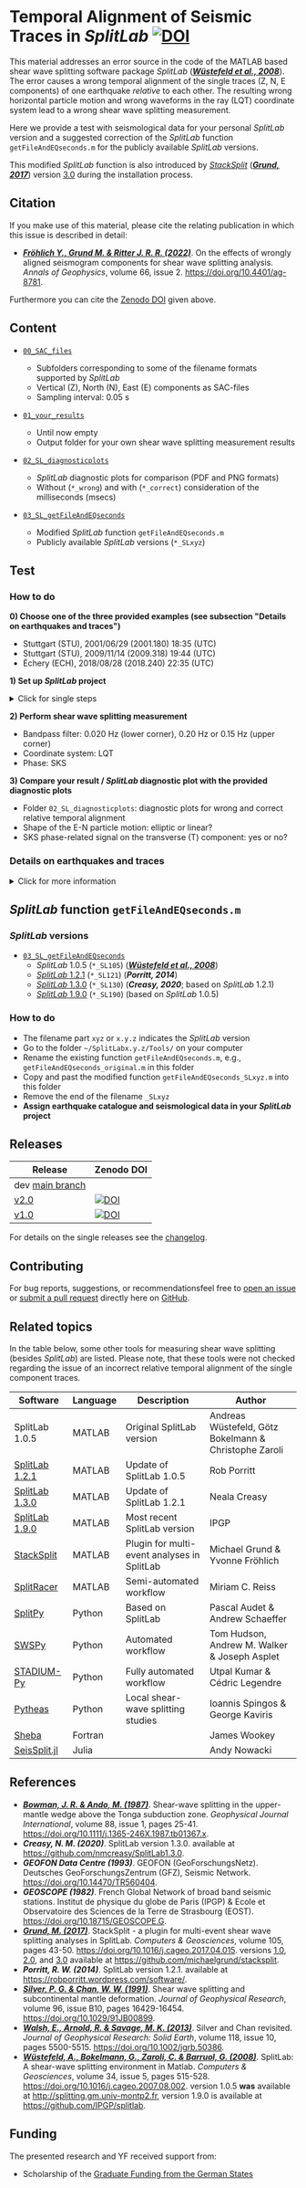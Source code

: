 # Temporal Alignment of Seismic Traces in _SplitLab_ [![DOI](https://zenodo.org/badge/DOI/10.5281/zenodo.5805029.svg)](https://doi.org/10.5281/zenodo.5805029)

This material addresses an error source in the code of the MATLAB based shear wave splitting software package
_SplitLab_ ([**_Wüstefeld et al., 2008_**](https://doi.org/10.1016/j.cageo.2007.08.002)). The error causes a
wrong temporal alignment of the single traces (Z, N, E components) of one earthquake _relative_ to each other.
The resulting wrong horizontal particle motion and wrong waveforms in the ray (LQT) coordinate system lead to
a wrong shear wave splitting measurement.

Here we provide a test with seismological data for your personal _SplitLab_ version and a suggested correction
of the _SplitLab_ function `getFileAndEQseconds.m` for the publicly available _SplitLab_ versions.

This modified _SplitLab_ function is also introduced by [_StackSplit_](https://github.com/michaelgrund/stacksplit)
([**_Grund, 2017_**](https://doi.org/10.1016/j.cageo.2017.04.015)) version [3.0](https://doi.org/10.5281/zenodo.5802051)
during the installation process.


## Citation

If you make use of this material, please cite the relating publication in which this issue is described in detail:

- [**_Fröhlich Y., Grund M. & Ritter J. R. R. (2022)_**](https://doi.org/10.4401/ag-8781).
  On the effects of wrongly aligned seismogram components for shear wave splitting analysis.
  *Annals of Geophysics*, volume 66, issue 2.
  https://doi.org/10.4401/ag-8781.

Furthermore you can cite the [Zenodo DOI](https://doi.org/10.5281/zenodo.5805029) given above.


## Content

- [`00_SAC_files`](https://github.com/yvonnefroehlich/SplitLab-TemporalAlignment/tree/main/00_SAC_files)
  - Subfolders corresponding to some of the filename formats supported by _SplitLab_
  - Vertical (Z), North (N), East (E) components as SAC-files
  - Sampling interval: 0.05 s

- [`01_your_results`](https://github.com/yvonnefroehlich/SplitLab-TemporalAlignment/tree/main/01_your_results)
  - Until now empty
  - Output folder for your own shear wave splitting measurement results

- [`02_SL_diagnosticplots`](https://github.com/yvonnefroehlich/SplitLab-TemporalAlignment/tree/main/02_SL_diagnosticplots)
  - _SplitLab_ diagnostic plots for comparison (PDF and PNG formats)
  - Without (`*_wrong`) and with (`*_correct`) consideration of the milliseconds (msecs)

- [`03_SL_getFileAndEQseconds`](https://github.com/yvonnefroehlich/SplitLab-TemporalAlignment/tree/main/03_SL_getFileAndEQseconds)
  - Modified _SplitLab_ function `getFileAndEQseconds.m`
  - Publicly available _SplitLab_ versions (`*_SLxyz`)


## Test

### How to do

**0) Choose one of the three provided examples (see subsection "Details on earthquakes and traces")**

  - Stuttgart (STU), 2001/06/29 (2001.180) 18:35 (UTC)
  - Stuttgart (STU), 2009/11/14 (2009.318) 19:44 (UTC)
  - Échery (ECH), 2018/08/28 (2018.240) 22:35 (UTC)

**1) Set up _SplitLab_ project**

<details><summary>Click for single steps</summary>
<p>

  - General
    - Seismic data directory
	  - Go to folder `00_SAC_files`
	  - Select subfolder with preferred filename format
    - Output directory
	  - Select folder `01_your_results`
  - Station
    - Stuttgart
      - Station code: STU
      - Network code: GE
      - Latitude in deg North: 48.771
      - Longitude in deg East: 9.194
    - Échery
      - Station code: ECH
      - Network code: G
      - Latitude in deg North: 48.216
      - Longitude in deg East: 7.159
  - Event window
    - Moment magnitude: 6.00 to 9.75
    - Epicentral distance in deg: 90 to 140
    - Hypocentral depth in km: 0 to 1000
    - Start and end date: corresponding to the date of the chosen example / earthquake
  - Phases
    - Earth model: IASP91
    - Phases: (at least) SKS, SKKS, PKS
  - Find files
    - File search string: corresponding to the chosen filename format
    - Offset: 0 s
    - Tolerance: 420 s

</p>
</details>

**2) Perform shear wave splitting measurement**

  - Bandpass filter: 0.020 Hz (lower corner), 0.20 Hz or 0.15 Hz (upper corner)
  - Coordinate system: LQT
  - Phase: SKS

**3) Compare your result / _SplitLab_ diagnostic plot with the provided diagnostic plots**

  - Folder `02_SL_diagnosticplots`: diagnostic plots for wrong and correct relative temporal alignment
  - Shape of the E-N particle motion: elliptic or linear?
  - SKS phase-related signal on the transverse (T) component: yes or no?

### Details on earthquakes and traces

<details><summary>Click for more information</summary>
<p>

**Stuttgart (STU), 2001/06/29 (2001.180)**
- Earthquake
  - Date: 2001/06/29 (2001.180)
  - Time: 18:35:51 (UTC)
  - Moment magnitude: 6.1
  - Source region: Southern Bolivia
  - Hypocentral depth: 274 km
  - Backazimuth: 246.5 deg
  - Epicentral distance: 95.29 deg
- Traces
  - msecs of start times: North = 0027, East = 0927, Vertical = 0627
  - Relative msec difference: |E-N| = |900|, i.e., |18| samples

**Stuttgart (STU), 2009/11/14 (2009.318)**
- Earthquake
  - Date: 2009/11/14 (2009.318)
  - Time: 19:44:29 (UTC)
  - Moment magnitude: 6.2
  - Source region: Jujuy province, Argentina
  - Hypocentral depth: 220 km
  - Backazimuth: 244.5 deg
  - Epicentral distance: 98.15 deg
- Traces
  - msecs of start times: North = 0145, East = 0895, Vertical = 0945
  - Relative msec difference: |E-N| = |750|, i.e., |15| samples

**Échery (ECH), 2018/08/28 (2018.240)**
- Earthquake
  - Date: 2018/08/28 (2018.240)
  - Time: 22:35:13 (UTC)
  - Moment magnitude: 6.5
  - Source region: Mariana Islands
  - Hypocentral depth: 60 km
  - Backazimuth: 40.1 deg
  - Epicentral depth: 106.00 deg
- Traces
  - msecs of start times: North = 0950, East = 0000, Vertical = 0950
  - Relative msec difference: |E-N| = |950|, i.e., |19| samples

</p>
</details>


## _SplitLab_ function `getFileAndEQseconds.m`

### _SplitLab_ versions

- [`03_SL_getFileAndEQseconds`](https://github.com/yvonnefroehlich/SplitLab-TemporalAlignment/tree/main/03_SL_getFileAndEQseconds)
  - _SplitLab_ 1.0.5 (`*_SL105`) ([**_Wüstefeld et al., 2008_**](https://doi.org/10.1016/j.cageo.2007.08.002))
  - [_SplitLab_ 1.2.1](https://robporritt.wordpress.com/software/) (`*_SL121`) (**_Porritt, 2014_**)
  - [_SplitLab_ 1.3.0](https://github.com/nmcreasy/SplitLab1.3.0) (`*_SL130`) (**_Creasy, 2020_**; based on _SplitLab_ 1.2.1)
  - [_SplitLab_ 1.9.0](https://github.com/IPGP/splitlab) (`*_SL190`) (based on _SplitLab_ 1.0.5)

### How to do

- The filename part `xyz` or `x.y.z` indicates the _SplitLab_ version
- Go to the folder `~/SplitLabx.y.z/Tools/` on your computer
- Rename the existing function `getFileAndEQseconds.m`, e.g., `getFileAndEQseconds_original.m` in this folder
- Copy and past the modified function `getFileAndEQseconds_SLxyz.m` into this folder
- Remove the end of the filename `_SLxyz`
- **Assign earthquake catalogue and seismological data in your _SplitLab_ project**


## Releases

| Release | Zenodo DOI |
| --- | --- |
| dev [main branch](https://github.com/yvonnefroehlich/SplitLab-TemporalAlignment) |  |
| [v2.0](https://github.com/yvonnefroehlich/SplitLab-TemporalAlignment/releases/tag/v2.0) | [![DOI](https://zenodo.org/badge/DOI/10.5281/zenodo.13760807.svg)](https://doi.org/10.5281/zenodo.13760807) |
| [v1.0](https://github.com/yvonnefroehlich/SplitLab-TemporalAlignment/releases/tag/v1.0) | [![DOI](https://zenodo.org/badge/DOI/10.5281/zenodo.5805030.svg)](https://doi.org/10.5281/zenodo.5805030) |

For details on the single releases see the [changelog](https://github.com/yvonnefroehlich/SplitLab-TemporalAlignment/blob/main/changelog.md).


## Contributing

For bug reports, suggestions, or recommendationsfeel free to
[open an issue](https://github.com/yvonnefroehlich/SplitLab-TemporalAlignment/issues)
or [submit a pull request](https://github.com/yvonnefroehlich/SplitLab-TemporalAlignment/pulls)
directly here on [GitHub](https://github.com/yvonnefroehlich/SplitLab-TemporalAlignment).


## Related topics

In the table below, some other tools for measuring shear wave splitting (besides _SplitLab_)
are listed. Please note, that these tools were not checked regarding the issue
of an incorrect relative temporal alignment of the single component traces.

| Software | Language | Description | Author |
| --- | --- | --- | --- |
| SplitLab 1.0.5 | MATLAB | Original SplitLab version | Andreas Wüstefeld, Götz Bokelmann & Christophe Zaroli |
| [SplitLab 1.2.1](https://robporritt.wordpress.com/software/) | MATLAB | Update of SplitLab 1.0.5 | Rob Porritt |
| [SplitLab 1.3.0](https://github.com/nmcreasy/SplitLab1.3.0) | MATLAB | Update of SplitLab 1.2.1 | Neala Creasy |
| [SplitLab 1.9.0](https://github.com/IPGP/splitlab) | MATLAB | Most recent SplitLab version| IPGP |
| [StackSplit](https://github.com/michaelgrund/stacksplit) | MATLAB | Plugin for multi-event analyses in SplitLab | Michael Grund & Yvonne Fröhlich |
| [SplitRacer](https://www.miriam-reiss.com/splitracer) | MATLAB | Semi-automated workflow | Miriam C. Reiss |
| [SplitPy](https://github.com/paudetseis/SplitPy) | Python | Based on SplitLab | Pascal Audet & Andrew Schaeffer |
| [SWSPy](https://github.com/TomSHudson/swspy) | Python | Automated workflow | Tom Hudson, Andrew M. Walker & Joseph Asplet|
| [STADIUM-Py](https://github.com/earthinversion/STADIUM-Py) | Python | Fully automated workflow | Utpal Kumar & Cédric Legendre |
| [Pytheas](https://github.com/ispingos/pytheas-splitting) | Python | Local shear-wave splitting studies | Ioannis Spingos & George Kaviris|
| [Sheba](https://github.com/jwookey/sheba) | Fortran |  | James Wookey |
| [SeisSplit.jl](https://github.com/anowacki/SeisSplit.jl) | Julia |  | Andy Nowacki |


## References

- [**_Bowman, J. R. & Ando, M. (1987)_**](https://doi.org/10.1111/j.1365-246X.1987.tb01367.x).
  Shear-wave splitting in the upper-mantle wedge above the Tonga subduction zone.
  *Geophysical Journal International*, volume 88, issue 1, pages 25-41.
  https://doi.org/10.1111/j.1365-246X.1987.tb01367.x.
- **_Creasy, N. M. (2020)_**. SplitLab version 1.3.0.
  available at https://github.com/nmcreasy/SplitLab1.3.0.
- **_GEOFON Data Centre (1993)_**. GEOFON (GeoForschungsNetz).
  Deutsches GeoForschungsZentrum (GFZ), Seismic Network.
  https://doi.org/10.14470/TR560404.
- **_GEOSCOPE (1982)_**. French Global Network of broad band seismic stations.
  Institut de physique du globe de Paris (IPGP) & Ecole et Observatoire des Sciences de la Terre de Strasbourg (EOST).
  https://doi.org/10.18715/GEOSCOPE.G.
- [**_Grund, M. (2017)_**](https://doi.org/10.1016/j.cageo.2017.04.015).
  StackSplit - a plugin for multi-event shear wave splitting analyses in SplitLab.
  *Computers & Geosciences*, volume 105, pages 43-50.
  https://doi.org/10.1016/j.cageo.2017.04.015.
  versions [1.0](https://doi.org/10.5281/zenodo.464385), [2.0](https://doi.org/10.5281/zenodo.7118716), and [3.0](https://doi.org/10.5281/zenodo.5802051)
  available at https://github.com/michaelgrund/stacksplit.
- **_Porritt, R. W. (2014)_**. SplitLab version 1.2.1.
  available at https://robporritt.wordpress.com/software/.
- [**_Silver, P. G. & Chan, W. W. (1991)_**](https://doi.org/10.1029/91JB00899).
  Shear wave splitting and subcontinental mantle deformation.
  *Journal of Geophysical Research*, volume 96, issue B10, pages 16429-16454.
  https://doi.org/10.1029/91JB00899.
- [**_Walsh, E., Arnold, R. & Savage, M. K. (2013)_**](https://doi.org/10.1002/jgrb.50386).
  Silver and Chan revisited.
  *Journal of Geophysical Research: Solid Earth*, volume 118, issue 10, pages 5500-5515.
  https://doi.org/10.1002/jgrb.50386.
- [**_Wüstefeld, A., Bokelmann, G., Zaroli, C. & Barruol, G.  (2008)_**](https://doi.org/10.1016/j.cageo.2007.08.002).
  SplitLab: A shear-wave splitting environment in Matlab.
  *Computers & Geosciences*, volume 34, issue 5, pages 515-528.
  https://doi.org/10.1016/j.cageo.2007.08.002.
  version 1.0.5 **was** available at http://splitting.gm.univ-montp2.fr, version 1.9.0 is available at https://github.com/IPGP/splitlab.


## Funding

The presented research and YF received support from:

- Scholarship of the [Graduate Funding from the German States](https://www.khys.kit.edu/english/graduate_funding.php)
